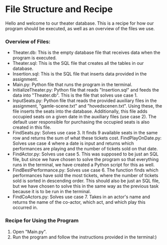 # File Structure and Recipe
Hello and welcome to our theater database. This is a recipe for how our program should be executed, as well as an overview of the files we use.

### Overview of Files:
- Theater.db: This is the empty database file that receives data when the program is executed.
- Theater.sql: This is the SQL file that creates all the tables in our database.
- Insertion.sql: This is the SQL file that inserts data provided in the assignment.
- Main.py: Python file that runs the program in the terminal.
- InitializeTheater.py: Python file that reads "Insertion.sql" and feeds the data into "Theater.db". This is the file that solves use case 1.
- InputSeats.py: Python file that reads the provided auxiliary files in the assignment, "gamle-scene.txt" and "hovedscenen.txt". Using these, the file inserts the seats into the database. Additionally, this file adds occupied seats on a given date in the auxiliary files (use case 2). The default user responsible for purchasing the occupied seats is also created in this file.
- FindSeats.py: Solves use case 3. It finds 9 available seats in the same row and returns the sum of what these tickets cost.
FindPlayOnDate.py: Solves use case 4 where a date is input and returns which performances are playing and the number of tickets sold on that date.
- FindActor.py: Solves use case 5. This was supposed to be just an SQL file, but since we have chosen to solve the program so that everything runs in the terminal, we have created a Python script for this as well.
- FindBestPerformance.py: Solves use case 6. The function finds which performances have sold the most tickets, where the number of tickets sold is sorted in descending order. This should also be just an SQL file, but we have chosen to solve this in the same way as the previous task because it is to be run in the terminal.
- FindCoActors.py: Solves use case 7. Takes in an actor's name and returns the name of the co-actor, which act, and which play this occurred in.

### Recipe for Using the Program
1. Open "Main.py".
2. Run the program and follow the instructions provided in the terminal:)

